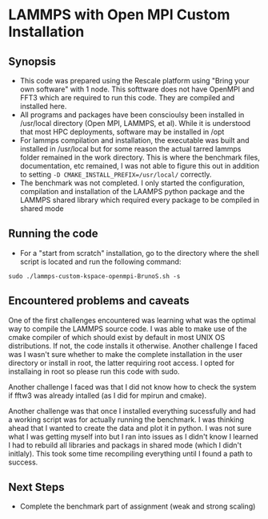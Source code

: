 # LAMMPS with Open MPI Custom Installation

## Synopsis
- This code was prepared using the Rescale platform using "Bring your own software" with 1 node. This softtware does not have OpenMPI and FFT3 which are required to run this code. They are compiled and installed here.
- All programs and packages have been conscioulsy been installed in /usr/local directory (Open MPI, LAMMPS, et al). While it is understood that most HPC deployments, software may be installed in /opt
- For lammps compilation and installation, the executable was built and installed in /usr/local but for some reason the actual tarred lammps folder remained in the work directory. This is where the benchmark files, documentation, etc remained, I was not able to figure this out in addition to setting `-D CMAKE_INSTALL_PREFIX=/usr/local/` correctly.
- The benchmark was not completed. I only started the configuration, compilation and installation of the LAAMPS python package and the LAMMPS shared library which required every package to be compiled in shared mode


## Running the code
- For a "start from scratch" installation, go to the directory where the shell script is located and run the following command:

```
sudo ./lammps-custom-kspace-openmpi-BrunoS.sh -s
```


## Encountered problems and caveats

One of the first challenges encountered was learning what was the optimal way to compile the LAMMPS source code. I was able to make use of the cmake compiler of which should exist by default in most UNIX OS distributions. If not, the code installs it otherwise. Another challenge I faced was I wasn't sure whether to make the complete installation in the user directory or install in root, the latter requiring root access. I opted for installaing in root so please run this code with sudo.

Another challenge I faced was that I did not know how to check the system if fftw3 was already intalled (as I did for mpirun and cmake).

Another challenge was that once I installed everything sucessfully and had a working script was for actually running the benchmark. I was thinking ahead that I wanted to create the data and plot it in python. I was not sure what I was getting myself into but I ran into issues as I didn't know I learned I had to rebuild all libraries and packags in shared mode (which I didn't initlaly). This took some time recompiling everything until I found a path to success.


## Next Steps

- Complete the benchmark part of assignment (weak and strong scaling)

